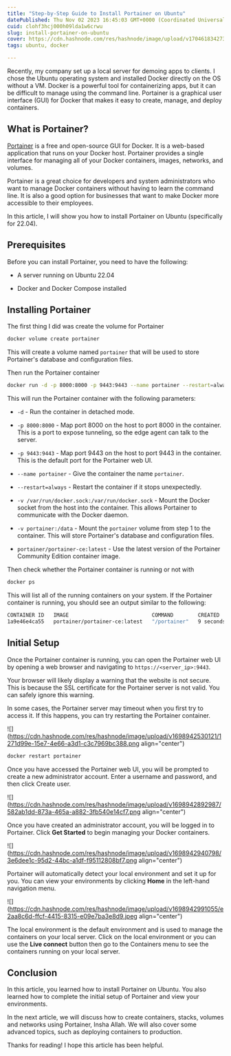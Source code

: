 ```yaml
---
title: "Step-by-Step Guide to Install Portainer on Ubuntu"
datePublished: Thu Nov 02 2023 16:45:03 GMT+0000 (Coordinated Universal Time)
cuid: clohf3hcj000h09lda1w6crwu
slug: install-portainer-on-ubuntu
cover: https://cdn.hashnode.com/res/hashnode/image/upload/v1704618342732/1e2874ee-4f9c-452f-b7ad-2e3e768d67ae.jpeg
tags: ubuntu, docker

---
```


Recently, my company set up a local server for demoing apps to clients. I chose the Ubuntu operating system and installed Docker directly on the OS without a VM. Docker is a powerful tool for containerizing apps, but it can be difficult to manage using the command line. Portainer is a graphical user interface (GUI) for Docker that makes it easy to create, manage, and deploy containers.

## What is Portainer?

[Portainer](https://www.portainer.io/) is a free and open-source GUI for Docker. It is a web-based application that runs on your Docker host. Portainer provides a single interface for managing all of your Docker containers, images, networks, and volumes.

Portainer is a great choice for developers and system administrators who want to manage Docker containers without having to learn the command line. It is also a good option for businesses that want to make Docker more accessible to their employees.

In this article, I will show you how to install Portainer on Ubuntu (specifically for 22.04).

## Prerequisites

Before you can install Portainer, you need to have the following:

* A server running on Ubuntu 22.04
    
* Docker and Docker Compose installed
    

## Installing Portainer

The first thing I did was create the volume for Portainer

```bash
docker volume create portainer
```

This will create a volume named `portainer` that will be used to store Portainer's database and configuration files.

Then run the Portainer container

```bash
docker run -d -p 8000:8000 -p 9443:9443 --name portainer --restart=always -v /var/run/docker.sock:/var/run/docker.sock -v portainer_data:/data portainer/portainer-ce:latest
```

This will run the Portainer container with the following parameters:

* `-d` - Run the container in detached mode.
    
* `-p 8000:8000` - Map port 8000 on the host to port 8000 in the container. This is a port to expose tunneling, so the edge agent can talk to the server.
    
* `-p 9443:9443` - Map port 9443 on the host to port 9443 in the container. This is the default port for the Portainer web UI.
    
* `--name portainer` - Give the container the name `portainer`.
    
* `--restart=always` - Restart the container if it stops unexpectedly.
    
* `-v /var/run/docker.sock:/var/run/docker.sock` - Mount the Docker socket from the host into the container. This allows Portainer to communicate with the Docker daemon.
    
* `-v portainer:/data` - Mount the `portainer` volume from step 1 to the container. This will store Portainer's database and configuration files.
    
* `portainer/portainer-ce:latest` - Use the latest version of the Portainer Community Edition container image.
    

Then check whether the Portainer container is running or not with

```bash
docker ps
```

This will list all of the running containers on your system. If the Portainer container is running, you should see an output similar to the following:

```bash
CONTAINER ID   IMAGE                           COMMAND        CREATED         STATUS         PORTS                                                                                            NAMES
1a9e46e4ca55   portainer/portainer-ce:latest   "/portainer"   9 seconds ago   Up 3 seconds   0.0.0.0:8000->8000/tcp, :::8000->8000/tcp, 0.0.0.0:9443->9443/tcp, :::9443->9443/tcp, 9000/tcp   portainer
```

## Initial Setup

Once the Portainer container is running, you can open the Portainer web UI by opening a web browser and navigating to `https://<server_ip>:9443`.

Your browser will likely display a warning that the website is not secure. This is because the SSL certificate for the Portainer server is not valid. You can safely ignore this warning.

In some cases, the Portainer server may timeout when you first try to access it. If this happens, you can try restarting the Portainer container.

![](https://cdn.hashnode.com/res/hashnode/image/upload/v1698942530121/1271d99e-15e7-4e66-a3d1-c3c7969bc388.png align="center")

```bash
docker restart portainer
```

Once you have accessed the Portainer web UI, you will be prompted to create a new administrator account. Enter a username and password, and then click Create user.

![](https://cdn.hashnode.com/res/hashnode/image/upload/v1698942892987/582ab1dd-873a-465a-a882-3fb540e14cf7.png align="center")

Once you have created an administrator account, you will be logged in to Portainer. Click **Get Started** to begin managing your Docker containers.

![](https://cdn.hashnode.com/res/hashnode/image/upload/v1698942940798/3e6dee1c-95d2-44bc-a1df-f95112808bf7.png align="center")

Portainer will automatically detect your local environment and set it up for you. You can view your environments by clicking **Home** in the left-hand navigation menu.

![](https://cdn.hashnode.com/res/hashnode/image/upload/v1698942991055/e2aa8c6d-ffcf-4415-8315-e09e7ba3e8d9.jpeg align="center")

The local environment is the default environment and is used to manage the containers on your local server. Click on the local environment or you can use the **Live connect** button then go to the Containers menu to see the containers running on your local server.

## Conclusion

In this article, you learned how to install Portainer on Ubuntu. You also learned how to complete the initial setup of Portainer and view your environments.

In the next article, we will discuss how to create containers, stacks, volumes and networks using Portainer, Insha Allah. We will also cover some advanced topics, such as deploying containers to production.

Thanks for reading! I hope this article has been helpful.